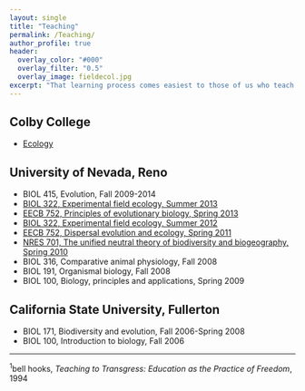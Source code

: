 ```yaml
---
layout: single
title: "Teaching"
permalink: /Teaching/
author_profile: true
header:
  overlay_color: "#000"
  overlay_filter: "0.5"
  overlay_image: fieldecol.jpg
excerpt: "That learning process comes easiest to those of us who teach who also believe that there is an aspect of our vocation that is sacred; who believe that our work is not merely to share information but to share in the intellectual and spiritual growth of our students<sup>1</sup>."
---
```


## Colby College
* [Ecology](/Courses/Ecology/Ecology.md)

## University of Nevada, Reno
* BIOL 415, Evolution, Fall 2009-2014
* [BIOL 322, Experimental field ecology, Summer 2013](/Courses/BIOL322.html)
* [EECB 752, Principles of evolutionary biology, Spring 2013](/Courses/Evolution.html)
* [BIOL 322, Experimental field ecology, Summer 2012](/Courses/BIOL322_12.html)
* [EECB 752, Dispersal evolution and ecology, Spring 2011](/Courses/Dispersal.html)
* [NRES 701, The unified neutral theory of biodiversity and biogeography, Spring 2010](/Courses/UNTB.html)
* BIOL 316, Comparative animal physiology, Fall 2008
* BIOL 191, Organismal biology, Fall 2008
* BIOL 100, Biology, principles and applications, Spring 2009

## California State University, Fullerton
* BIOL 171, Biodiversity and evolution, Fall 2006-Spring 2008
* BIOL 100, Introduction to biology, Fall 2006

---

<sup>1</sup>bell hooks, *Teaching to Transgress: Education as the Practice of Freedom*, 1994
